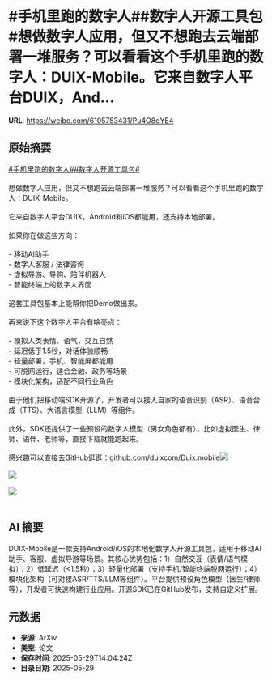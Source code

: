 # #手机里跑的数字人##数字人开源工具包#想做数字人应用，但又不想跑去云端部署一堆服务？可以看看这个手机里跑的数字人：DUIX-Mobile。它来自数字人平台DUIX，And...

**URL**: https://weibo.com/6105753431/Pu4O8dYE4

## 原始摘要

<a href="https://m.weibo.cn/search?containerid=231522type%3D1%26t%3D10%26q%3D%23%E6%89%8B%E6%9C%BA%E9%87%8C%E8%B7%91%E7%9A%84%E6%95%B0%E5%AD%97%E4%BA%BA%23&amp;extparam=%23%E6%89%8B%E6%9C%BA%E9%87%8C%E8%B7%91%E7%9A%84%E6%95%B0%E5%AD%97%E4%BA%BA%23" data-hide=""><span class="surl-text">#手机里跑的数字人#</span></a><a href="https://m.weibo.cn/search?containerid=231522type%3D1%26t%3D10%26q%3D%23%E6%95%B0%E5%AD%97%E4%BA%BA%E5%BC%80%E6%BA%90%E5%B7%A5%E5%85%B7%E5%8C%85%23&amp;extparam=%23%E6%95%B0%E5%AD%97%E4%BA%BA%E5%BC%80%E6%BA%90%E5%B7%A5%E5%85%B7%E5%8C%85%23" data-hide=""><span class="surl-text">#数字人开源工具包#</span></a><br><br>想做数字人应用，但又不想跑去云端部署一堆服务？可以看看这个手机里跑的数字人：DUIX-Mobile。<br><br>它来自数字人平台DUIX，Android和iOS都能用，还支持本地部署。<br><br>如果你在做这些方向：<br><br>- 移动AI助手<br>- 数字人客服 / 法律咨询<br>- 虚拟导游、导购、陪伴机器人<br>- 智能终端上的数字人界面  <br><br>这套工具包基本上能帮你把Demo做出来。<br><br>再来说下这个数字人平台有啥亮点：<br><br>- 模拟人类表情、语气，交互自然<br>- 延迟低于1.5秒，对话体验顺畅<br>- 轻量部署，手机、智能屏都能用<br>- 可脱网运行，适合金融、政务等场景<br>- 模块化架构，适配不同行业角色<br><br>由于他们把移动端SDK开源了，开发者可以接入自家的语音识别（ASR）、语音合成（TTS）、大语言模型（LLM）等组件。<br><br>此外，SDK还提供了一些预设的数字人模型（男女角色都有），比如虚拟医生、律师、语伴、老师等，直接下载就能跑起来。<br><br>感兴趣可以直接去GitHub逛逛：github.com/duixcom/Duix.mobile<img style="" src="https://tvax1.sinaimg.cn/large/006Fd7o3gy1i1wgpxqrxjj316g1a8e81.jpg" referrerpolicy="no-referrer"><br><br><img style="" src="https://tvax4.sinaimg.cn/large/006Fd7o3gy1i1wgpwaulsj30xm0zktua.jpg" referrerpolicy="no-referrer"><br><br><img style="" src="https://tvax3.sinaimg.cn/large/006Fd7o3gy1i1wgqzjtnrj316y0uwn68.jpg" referrerpolicy="no-referrer"><br><br>

## AI 摘要

DUIX-Mobile是一款支持Android/iOS的本地化数字人开源工具包，适用于移动AI助手、客服、虚拟导游等场景。其核心优势包括：1）自然交互（表情/语气模拟）；2）低延迟（<1.5秒）；3）轻量化部署（支持手机/智能终端脱网运行）；4）模块化架构（可对接ASR/TTS/LLM等组件）。平台提供预设角色模型（医生/律师等），开发者可快速构建行业应用。开源SDK已在GitHub发布，支持自定义扩展。

## 元数据

- **来源**: ArXiv
- **类型**: 论文
- **保存时间**: 2025-05-29T14:04:24Z
- **目录日期**: 2025-05-29
